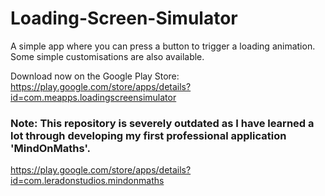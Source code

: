 # Loading-Screen-Simulator
A simple app where you can press a button to trigger a loading animation. Some simple customisations are also available.

Download now on the Google Play Store:
https://play.google.com/store/apps/details?id=com.meapps.loadingscreensimulator

### Note: This repository is severely outdated as I have learned a lot through developing my first professional application 'MindOnMaths'.
https://play.google.com/store/apps/details?id=com.leradonstudios.mindonmaths
